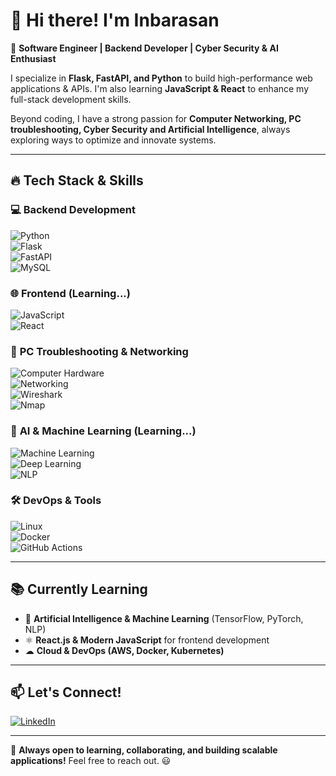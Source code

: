 # 👋 Hi there! I'm Inbarasan  

🚀 **Software Engineer | Backend Developer | Cyber Security & AI Enthusiast**  

I specialize in **Flask, FastAPI, and Python** to build high-performance web applications & APIs. I'm also learning **JavaScript & React** to enhance my full-stack development skills.  

Beyond coding, I have a strong passion for **Computer Networking, PC troubleshooting, Cyber Security and Artificial Intelligence**, always exploring ways to optimize and innovate systems.  

---

## 🔥 **Tech Stack & Skills**  
### 💻 **Backend Development**  
![Python](https://img.shields.io/badge/Python-3776AB?style=for-the-badge&logo=python&logoColor=white)  
![Flask](https://img.shields.io/badge/Flask-000000?style=for-the-badge&logo=flask&logoColor=white)  
![FastAPI](https://img.shields.io/badge/FastAPI-009688?style=for-the-badge&logo=fastapi&logoColor=white)  
![MySQL](https://img.shields.io/badge/MySQL-4479A1?style=for-the-badge&logo=mysql&logoColor=white)  

### 🌐 **Frontend (Learning...)**  
![JavaScript](https://img.shields.io/badge/JavaScript-F7DF1E?style=for-the-badge&logo=javascript&logoColor=black)  
![React](https://img.shields.io/badge/React-20232A?style=for-the-badge&logo=react&logoColor=61DAFB)  

### 🔧 **PC Troubleshooting & Networking**  
![Computer Hardware](https://img.shields.io/badge/PC_Troubleshooting-0078D6?style=for-the-badge&logo=windows&logoColor=white)  
![Networking](https://img.shields.io/badge/Networking-0078D4?style=for-the-badge&logo=cisco&logoColor=white)  
![Wireshark](https://img.shields.io/badge/Wireshark-1679A7?style=for-the-badge&logo=wireshark&logoColor=white)  
![Nmap](https://img.shields.io/badge/Nmap-004A7F?style=for-the-badge&logo=nmap&logoColor=white)  

### 🤖 **AI & Machine Learning (Learning...)**  
![Machine Learning](https://img.shields.io/badge/Machine_Learning-FF6F00?style=for-the-badge&logo=tensorflow&logoColor=white)  
![Deep Learning](https://img.shields.io/badge/Deep_Learning-764ABC?style=for-the-badge&logo=pytorch&logoColor=white)  
![NLP](https://img.shields.io/badge/NLP-0078D4?style=for-the-badge&logo=spacy&logoColor=white)  

### 🛠️ **DevOps & Tools**  
![Linux](https://img.shields.io/badge/Linux-FCC624?style=for-the-badge&logo=linux&logoColor=black)  
![Docker](https://img.shields.io/badge/Docker-2496ED?style=for-the-badge&logo=docker&logoColor=white)  
![GitHub Actions](https://img.shields.io/badge/GitHub_Actions-2088FF?style=for-the-badge&logo=github-actions&logoColor=white)  

---

## 📚 **Currently Learning**  
- 🤖 **Artificial Intelligence & Machine Learning** (TensorFlow, PyTorch, NLP)  
- ⚛ **React.js & Modern JavaScript** for frontend development  
- ☁ **Cloud & DevOps (AWS, Docker, Kubernetes)**  

---

## 📫 **Let's Connect!**  
[![LinkedIn](https://img.shields.io/badge/LinkedIn-blue?logo=linkedin&logoColor=white)](https://linkedin.com/in/inbarasan-js)   

---

🚀 **Always open to learning, collaborating, and building scalable applications!** Feel free to reach out. 😃  

